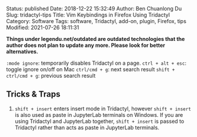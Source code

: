 Status: published
Date: 2018-12-22 15:32:49
Author: Ben Chuanlong Du
Slug: tridactyl-tips
Title: Vim Keybindings in Firefox Using Tridactyl
Category: Software
Tags: software, Tridactyl, add-on, plugin, Firefox, tips
Modified: 2021-07-26 18:11:31

**Things under legendu.net/outdated are outdated technologies that the author does not plan to update any more. Please look for better alternatives.**

`:mode ignore`: temporarily disables Tridactyl on a page.
`ctrl + alt + esc`: toggle ignore on/off on Mac
`ctrl/cmd + g`: next search result
`shift + ctrl/cmd + g`: previous search result

## Tricks & Traps

1. `shift + insert` enters insert mode in Tridactyl, however `shift + insert` is also used as paste in JupyterLab terminals on Windows. 
    If you are using Tridactyl and JupyterLab together,
    `shift + insert` is passed to Tridactyl rather than acts as paste in JupyterLab terminals.
    
